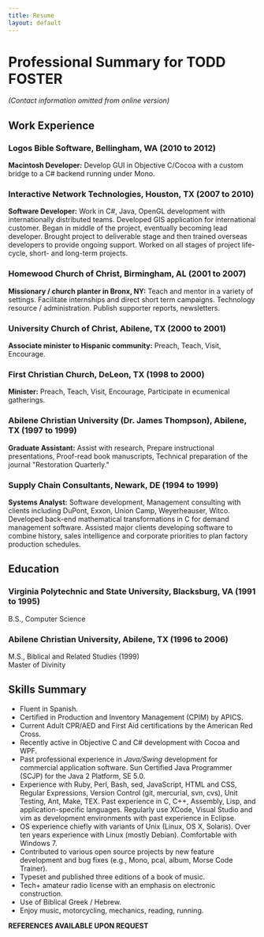 ```yaml
---
title: Resume
layout: default
---
```


# Professional Summary for TODD FOSTER

*(Contact information omitted from online version)*

## Work Experience

### **Logos Bible Software,** Bellingham, WA (2010 to 2012)
**Macintosh Developer:** Develop GUI in Objective C/Cocoa with a custom bridge to a C# backend running under Mono.

### **Interactive Network Technologies,** Houston, TX (2007 to 2010)
**Software Developer:** Work in C#, Java, OpenGL development with internationally distributed teams. Developed GIS application for international customer. Began in middle of the project, eventually becoming lead developer. Brought project to deliverable stage and then trained overseas developers to provide ongoing support. Worked on all stages of project life-cycle, short- and long-term projects.

### **Homewood Church of Christ,** Birmingham, AL (2001 to 2007)
**Missionary / church planter in Bronx, NY:** Teach and mentor in a variety of settings. Facilitate internships and direct short term campaigns. Technology resource / administration. Publish supporter reports, newsletters.

### **University Church of Christ,** Abilene, TX (2000 to 2001)
**Associate minister to Hispanic community:** Preach, Teach, Visit, Encourage.

### **First Christian Church,** DeLeon, TX (1998 to 2000)
**Minister:** Preach, Teach, Visit, Encourage, Participate in ecumenical gatherings.

### **Abilene Christian University** (Dr. James Thompson), Abilene, TX (1997 to 1999)
**Graduate Assistant:** Assist with research, Prepare instructional presentations, Proof-read book manuscripts, Technical preparation of the journal "Restoration Quarterly."

### **Supply Chain Consultants,** Newark, DE (1994 to 1999)
**Systems Analyst:** Software development, Management consulting with clients including DuPont, Exxon, Union Camp, Weyerheauser, Witco. Developed back-end mathematical transformations in C for demand management software. Assisted major clients developing software to combine history, sales intelligence and corporate priorities to plan factory production schedules.


## Education

### **Virginia Polytechnic and State University,** Blacksburg, VA (1991 to 1995)
B.S., Computer Science

### **Abilene Christian University,** Abilene, TX (1996 to 2006)
M.S., Biblical and Related Studies (1999)   
Master of Divinity

## Skills Summary
* Fluent in Spanish.
* Certified in Production and Inventory Management (CPIM) by APICS.
* Current Adult CPR/AED and First Aid certifications by the American Red Cross.
* Recently active in Objective C and C# development with Cocoa and WPF.
* Past professional experience in *Java/Swing* development for commercial application software. Sun Certified Java Programmer (SCJP) for the Java 2 Platform, SE 5.0.
* Experience with Ruby, Perl, Bash, sed, JavaScript, HTML and CSS, Regular Expressions, Version Control (git, mercurial, svn, cvs), Unit Testing, Ant, Make, TEX. Past experience in C, C++, Assembly, Lisp, and application-specific languages. Regularly use XCode, Visual Studio and vim as development environments with past experience in Eclipse.
* OS experience chiefly with variants of Unix (Linux, OS X, Solaris). Over ten years experience with Linux (mostly Debian). Comfortable with Windows 7.
* Contributed to various open source projects by new feature development and bug fixes (e.g., Mono, pcal, album, Morse Code Trainer).
* Typeset and published three editions of a book of music.
* Tech+ amateur radio license with an emphasis on electronic construction.
* Use of Biblical Greek / Hebrew.
* Enjoy music, motorcycling, mechanics, reading, running.


**REFERENCES AVAILABLE UPON REQUEST**
